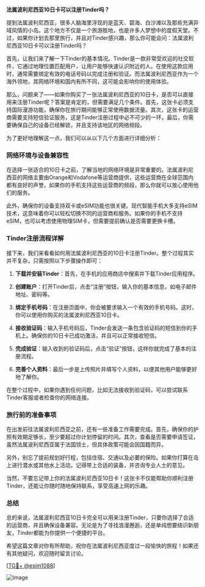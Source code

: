 **法属波利尼西亚10日卡可以注册Tinder吗？**

提到法属波利尼西亚，很多人脑海里浮现的是蓝天、碧海、白沙滩以及那些充满异域风情的小岛。这个地方不仅是一个旅游胜地，也是许多人梦想中的度假天堂。不过，如果你计划去那里旅行，并且对Tinder感兴趣，那么你可能会问：法属波利尼西亚10日卡可以注册Tinder吗？

首先，让我们来了解一下Tinder的基本情况。Tinder是一款非常受欢迎的社交软件，它通过地理位置匹配用户，让用户能够快速认识附近的人。在使用这款应用时，通常需要绑定有效的电话号码以完成注册和验证。而法属波利尼西亚作为一个海外领地，其网络环境和国内有所不同，这可能会影响你的使用体验。

那么，问题来了——如果你购买了一张法属波利尼西亚的10日卡，是否可以直接用来注册Tinder呢？答案是肯定的，但需要满足几个条件。首先，这张卡必须支持国际漫游功能，确保你在旅行期间能够正常使用数据流量。其次，这张卡的运营商需要支持短信验证服务，这是Tinder注册过程中必不可少的一环。最后，你需要确保自己的设备已经解锁，并且支持该地区的网络频段。

为了更好地理解这一点，我们可以从以下几个方面进行详细分析：

### **网络环境与设备兼容性**

在选择一张适合的10日卡之前，了解当地的网络环境是非常重要的。法属波利尼西亚的网络主要由Orange和Vodafone等运营商提供，这些运营商在全球范围内都有良好的声誉。如果你的手机支持这些运营商的频段，那么你就可以放心使用他们的服务。

此外，确保你的设备支持双卡或eSIM功能也很关键。现代智能手机大多支持eSIM技术，这意味着你可以轻松切换不同的运营商和服务。如果你的手机不支持eSIM，也可以考虑使用物理SIM卡，但需要提前确认是否需要更换卡槽。

### **Tinder注册流程详解**

接下来，我们来看看如何用法属波利尼西亚的10日卡注册Tinder。整个过程其实并不复杂，只需按照以下步骤操作即可：

1. **下载并安装Tinder**：首先，在手机的应用商店中搜索并下载Tinder应用程序。
   
2. **创建账户**：打开Tinder后，点击“注册”按钮，输入你的基本信息，如电子邮件地址、密码等。

3. **绑定手机号码**：在注册页面中，你会被要求输入一个有效的手机号码。这时，你可以使用你购买的法属波利尼西亚10日卡。

4. **接收验证码**：输入手机号码后，Tinder会发送一条包含验证码的短信到你的手机上。确保你的10日卡已成功激活，并且可以正常接收短信。

5. **完成验证**：输入收到的验证码后，点击“验证”按钮，这样你就完成了基本的注册流程。

6. **完善个人资料**：最后一步是上传照片并填写个人资料，以便其他用户能够更好地了解你。

在整个过程中，如果你遇到任何问题，比如无法接收到验证码，可以尝试联系Tinder客服或者检查你的网络连接。

### **旅行前的准备事项**

在出发前往法属波利尼西亚之前，还有一些准备工作需要完成。首先，确保你的护照有效期足够长，至少要超过你计划停留的时间。其次，查看是否需要申请签证，虽然法属波利尼西亚属于法国领土，但具体政策可能会因国籍而异。

另外，别忘了提前规划好行程，包括住宿、交通以及必要的保险。如果你打算在岛上进行潜水或其他水上活动，记得带上合适的装备，并咨询专业人士的意见。

当然，不要忘记带上你的法属波利尼西亚10日卡！这张卡不仅能帮助你顺利注册Tinder，还能让你随时随地保持联系，享受高速上网的乐趣。

### **总结**

总的来说，法属波利尼西亚10日卡完全可以用来注册Tinder，只要你选择了合适的运营商，并且确保设备兼容。无论是为了寻找浪漫邂逅，还是单纯想要结识新朋友，Tinder都能为你提供一个便捷的平台。

希望这篇文章对你有所帮助，祝你在法属波利尼西亚度过一段愉快的旅程！如果还有其他疑问，欢迎随时留言讨论。

[[TG💪+ @esim1088](https://t.me/s/esim1088)]

![Image](https://i.postimg.cc/4NQfJmqS/Snipaste-2025-05-13-00-14-12.png)